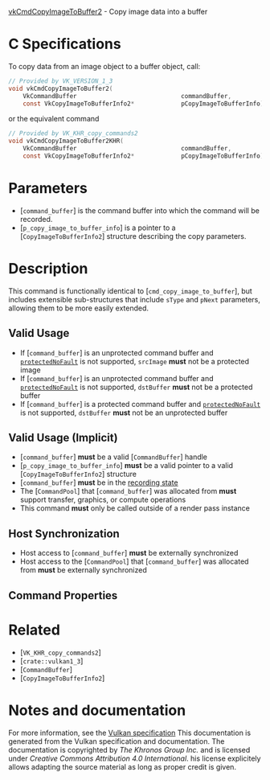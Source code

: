 [vkCmdCopyImageToBuffer2](https://www.khronos.org/registry/vulkan/specs/1.3-extensions/man/html/vkCmdCopyImageToBuffer2.html) - Copy image data into a buffer

# C Specifications
To copy data from an image object to a buffer object, call:
```c
// Provided by VK_VERSION_1_3
void vkCmdCopyImageToBuffer2(
    VkCommandBuffer                             commandBuffer,
    const VkCopyImageToBufferInfo2*             pCopyImageToBufferInfo);
```
or the equivalent command
```c
// Provided by VK_KHR_copy_commands2
void vkCmdCopyImageToBuffer2KHR(
    VkCommandBuffer                             commandBuffer,
    const VkCopyImageToBufferInfo2*             pCopyImageToBufferInfo);
```

# Parameters
- [`command_buffer`] is the command buffer into which the command will be recorded.
- [`p_copy_image_to_buffer_info`] is a pointer to a [`CopyImageToBufferInfo2`] structure describing the copy parameters.

# Description
This command is functionally identical to [`cmd_copy_image_to_buffer`], but
includes extensible sub-structures that include `sType` and `pNext`
parameters, allowing them to be more easily extended.
## Valid Usage
-    If [`command_buffer`] is an unprotected command buffer and [`protectedNoFault`]() is not supported, `srcImage` **must**  not be a protected image
-    If [`command_buffer`] is an unprotected command buffer and [`protectedNoFault`]() is not supported, `dstBuffer` **must**  not be a protected buffer
-    If [`command_buffer`] is a protected command buffer and [`protectedNoFault`]() is not supported, `dstBuffer` **must**  not be an unprotected buffer

## Valid Usage (Implicit)
-  [`command_buffer`] **must**  be a valid [`CommandBuffer`] handle
-  [`p_copy_image_to_buffer_info`] **must**  be a valid pointer to a valid [`CopyImageToBufferInfo2`] structure
-  [`command_buffer`] **must**  be in the [recording state]()
-    The [`CommandPool`] that [`command_buffer`] was allocated from  **must**  support transfer, graphics, or compute operations
-    This command  **must**  only be called outside of a render pass instance

## Host Synchronization
- Host access to [`command_buffer`] **must**  be externally synchronized
- Host access to the [`CommandPool`] that [`command_buffer`] was allocated from  **must**  be externally synchronized

## Command Properties

# Related
- [`VK_KHR_copy_commands2`]
- [`crate::vulkan1_3`]
- [`CommandBuffer`]
- [`CopyImageToBufferInfo2`]

# Notes and documentation
For more information, see the [Vulkan specification](https://www.khronos.org/registry/vulkan/specs/1.3-extensions/html/vkspec.html)
This documentation is generated from the Vulkan specification and documentation.
The documentation is copyrighted by *The Khronos Group Inc.* and is licensed under *Creative Commons Attribution 4.0 International*.
his license explicitely allows adapting the source material as long as proper credit is given.
        
